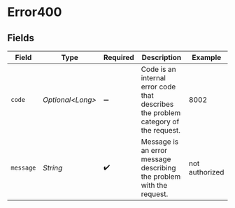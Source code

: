# Error400


## Fields

| Field                                                                              | Type                                                                               | Required                                                                           | Description                                                                        | Example                                                                            |
| ---------------------------------------------------------------------------------- | ---------------------------------------------------------------------------------- | ---------------------------------------------------------------------------------- | ---------------------------------------------------------------------------------- | ---------------------------------------------------------------------------------- |
| `code`                                                                             | *Optional\<Long>*                                                                  | :heavy_minus_sign:                                                                 | Code is an internal error code that describes the problem category of the request. | 8002                                                                               |
| `message`                                                                          | *String*                                                                           | :heavy_check_mark:                                                                 | Message is an error message describing the problem with the request.               | not authorized                                                                     |